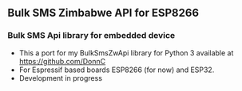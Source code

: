 ## Bulk SMS Zimbabwe API for ESP8266
### Bulk SMS Api library for embedded device

- This a port for my BulkSmsZwApi library for Python 3 available at https://github.com/DonnC
- For Espressif based boards ESP8266 (for now) and ESP32.
- Development in progress
